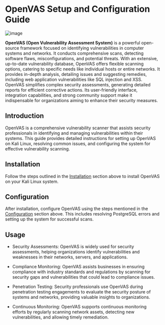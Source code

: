 # OpenVAS Setup and Configuration Guide

![image](https://github.com/Shawn-Nichol/Cybersecurity-Projects/assets/30714313/c7eb6cd0-f674-451e-99c6-ae0564ada1da)


**OpenVAS (Open Vulnerability Assessment System)** is a powerful open-source framework focused on identifying vulnerabilities in computer systems and networks. It conducts comprehensive scans, detecting software flaws, misconfigurations, and potential threats. With an extensive, up-to-date vulnerability database, OpenVAS offers flexible scanning options, catering to specific needs like individual hosts or entire networks. It provides in-depth analysis, detailing issues and suggesting remedies, including web application vulnerabilities like SQL injection and XSS. OpenVAS simplifies complex security assessments, generating detailed reports for efficient corrective actions. Its user-friendly interface, integration capabilities, and strong community support make it indispensable for organizations aiming to enhance their security measures.


## Introduction
OpenVAS is a comprehensive vulnerability scanner that assists security professionals in identifying and managing vulnerabilities within their systems. This guide provides detailed instructions for setting up OpenVAS on Kali Linux, resolving common issues, and configuring the system for effective vulnerability scanning.

## Installation
Follow the steps outlined in the [Installation](#installation) section above to install OpenVAS on your Kali Linux system.

## Configuration
After installation, configure OpenVAS using the steps mentioned in the [Configuration](#configuration) section above. This includes resolving PostgreSQL errors and setting up the system for successful scans.

## Usage
- Security Assessments: OpenVAS is widely used for security assessments, helping organizations identify vulnerabilities and weaknesses in their networks, servers, and applications.

- Compliance Monitoring: OpenVAS assists businesses in ensuring compliance with industry standards and regulations by scanning for security gaps and vulnerabilities that could lead to compliance issues.

- Penetration Testing: Security professionals use OpenVAS during penetration testing engagements to evaluate the security posture of systems and networks, providing valuable insights to organizations.

- Continuous Monitoring: OpenVAS supports continuous monitoring efforts by regularly scanning network assets, detecting new vulnerabilities, and allowing timely remediation.

